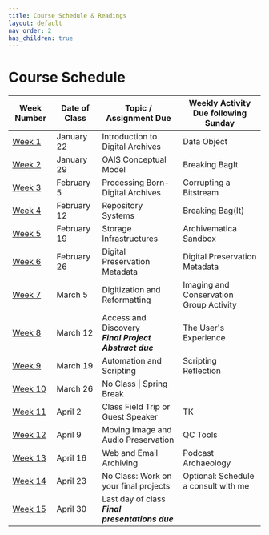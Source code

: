 ```yaml
---
title: Course Schedule & Readings
layout: default
nav_order: 2
has_children: true
---
```


# Course Schedule

| Week Number | Date of Class  | Topic / Assignment Due                                  | Weekly Activity<br>Due following Sunday        |
|-------------|----------------|---------------------------------------------------------|------------------------|
| [Week 1](week_01.html)  | January 22 | Introduction to Digital Archives | Data Object |
| [Week 2](week_02.html)  | January 29 | OAIS Conceptual Model | Breaking BagIt |
| [Week 3](week_03.html)  | February 5 | Processing Born-Digital Archives | Corrupting a Bitstream |
| [Week 4](week_04.html)  | February 12 | Repository Systems | Breaking Bag(It) |
| [Week 5](week_05.html)  | February 19 | Storage Infrastructures | Archivematica Sandbox |
| [Week 6](week_06.html)  | February 26 | Digital Preservation Metadata | Digital Preservation Metadata |
| [Week 7](week_07.html)  | March 5 | Digitization and Reformatting | Imaging and Conservation Group Activity |
| [Week 8](week_08.html)  | March 12 | Access and Discovery<br>**_Final Project Abstract due_** | The User's Experience |
| [Week 9](week_09.html)  | March 19 | Automation and Scripting | Scripting Reflection |
| [Week 10](week_10.html) | March 26 | No Class \| Spring Break | 
| [Week 11](week_11.html) | April 2 | Class Field Trip or Guest Speaker | TK |
| [Week 12](week_12.html) | April 9 | Moving Image and Audio Preservation | QC Tools |
| [Week 13](week_13.html) | April 16 | Web and Email Archiving | Podcast Archaeology |
| [Week 14](week_14.html) | April 23 | No Class: Work on your final projects | Optional: Schedule a consult with me |
| [Week 15](week_15.html) | April 30 | Last day of class<br>**_Final presentations due_** |  |
